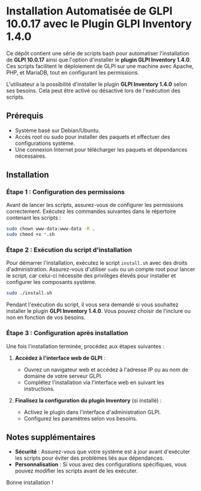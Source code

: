 # Installation Automatisée de GLPI 10.0.17 avec le Plugin GLPI Inventory 1.4.0

Ce dépôt contient une série de scripts bash pour automatiser l'installation de **GLPI 10.0.17** ainsi que l'option d'installer le **plugin GLPI Inventory 1.4.0**. Ces scripts facilitent le déploiement de GLPI sur une machine avec Apache, PHP, et MariaDB, tout en configurant les permissions.

L'utilisateur a la possibilité d'installer le plugin **GLPI Inventory 1.4.0** selon ses besoins. Cela peut être activé ou désactivé lors de l'exécution des scripts.

## Prérequis

- Système basé sur Debian/Ubuntu.
- Accès root ou sudo pour installer des paquets et effectuer des configurations système.
- Une connexion Internet pour télécharger les paquets et dépendances nécessaires.

## Installation

### Étape 1 : Configuration des permissions

Avant de lancer les scripts, assurez-vous de configurer les permissions correctement. Exécutez les commandes suivantes dans le répertoire contenant les scripts :

```bash
sudo chown www-data:www-data -R .
sudo chmod +x *.sh
```

### Étape 2 : Exécution du script d'installation

Pour démarrer l'installation, exécutez le script `install.sh` avec des droits d'administration. Assurez-vous d'utiliser `sudo` ou un compte root pour lancer le script, car celui-ci nécessite des privilèges élevés pour installer et configurer les composants système.

```bash
sudo ./install.sh
```

Pendant l'exécution du script, il vous sera demandé si vous souhaitez installer le plugin **GLPI Inventory 1.4.0**. Vous pouvez choisir de l'inclure ou non en fonction de vos besoins.

### Étape 3 : Configuration après installation

Une fois l'installation terminée, procédez aux étapes suivantes :

1. **Accédez à l'interface web de GLPI** :
   - Ouvrez un navigateur web et accédez à l'adresse IP ou au nom de domaine de votre serveur GLPI.
   - Complétez l'installation via l'interface web en suivant les instructions.

2. **Finalisez la configuration du plugin Inventory** (si installé) :
   - Activez le plugin dans l'interface d'administration GLPI.
   - Configurez les paramètres selon vos besoins.

## Notes supplémentaires

- **Sécurité** : Assurez-vous que votre système est à jour avant d'exécuter les scripts pour éviter des problèmes liés aux dépendances.
- **Personnalisation** : Si vous avez des configurations spécifiques, vous pouvez modifier les scripts avant de les exécuter.

Bonne installation !

